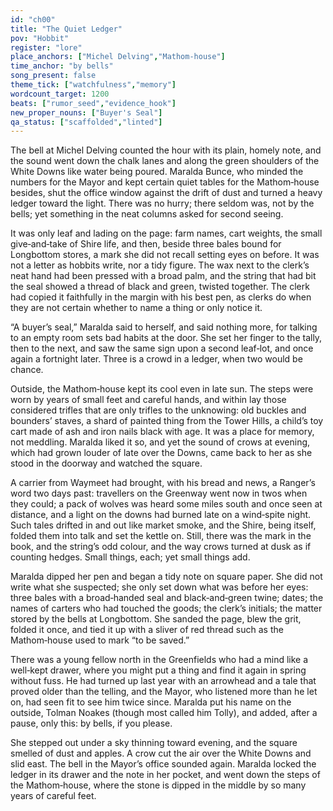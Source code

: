 ```yaml
---
id: "ch00"
title: "The Quiet Ledger"
pov: "Hobbit"
register: "lore"
place_anchors: ["Michel Delving","Mathom-house"]
time_anchor: "by bells"
song_present: false
theme_tick: ["watchfulness","memory"]
wordcount_target: 1200
beats: ["rumor_seed","evidence_hook"]
new_proper_nouns: ["Buyer's Seal"]
qa_status: ["scaffolded","linted"]
---
```


The bell at Michel Delving counted the hour with its plain, homely note, and the sound went down the chalk lanes and along the green shoulders of the White Downs like water being poured. Maralda Bunce, who minded the numbers for the Mayor and kept certain quiet tables for the Mathom‑house besides, shut the office window against the drift of dust and turned a heavy ledger toward the light. There was no hurry; there seldom was, not by the bells; yet something in the neat columns asked for second seeing.

It was only leaf and lading on the page: farm names, cart weights, the small give‑and‑take of Shire life, and then, beside three bales bound for Longbottom stores, a mark she did not recall setting eyes on before. It was not a letter as hobbits write, nor a tidy figure. The wax next to the clerk’s neat hand had been pressed with a broad palm, and the string that had bit the seal showed a thread of black and green, twisted together. The clerk had copied it faithfully in the margin with his best pen, as clerks do when they are not certain whether to name a thing or only notice it.

“A buyer’s seal,” Maralda said to herself, and said nothing more, for talking to an empty room sets bad habits at the door. She set her finger to the tally, then to the next, and saw the same sign upon a second leaf‑lot, and once again a fortnight later. Three is a crowd in a ledger, when two would be chance.

Outside, the Mathom‑house kept its cool even in late sun. The steps were worn by years of small feet and careful hands, and within lay those considered trifles that are only trifles to the unknowing: old buckles and bounders’ staves, a shard of painted thing from the Tower Hills, a child’s toy cart made of ash and iron nails black with age. It was a place for memory, not meddling. Maralda liked it so, and yet the sound of crows at evening, which had grown louder of late over the Downs, came back to her as she stood in the doorway and watched the square.

A carrier from Waymeet had brought, with his bread and news, a Ranger’s word two days past: travellers on the Greenway went now in twos when they could; a pack of wolves was heard some miles south and once seen at distance, and a light on the downs had burned late on a wind‑spite night. Such tales drifted in and out like market smoke, and the Shire, being itself, folded them into talk and set the kettle on. Still, there was the mark in the book, and the string’s odd colour, and the way crows turned at dusk as if counting hedges. Small things, each; yet small things add.

Maralda dipped her pen and began a tidy note on square paper. She did not write what she suspected; she only set down what was before her eyes: three bales with a broad‑handed seal and black‑and‑green twine; dates; the names of carters who had touched the goods; the clerk’s initials; the matter stored by the bells at Longbottom. She sanded the page, blew the grit, folded it once, and tied it up with a sliver of red thread such as the Mathom‑house used to mark “to be saved.”

There was a young fellow north in the Greenfields who had a mind like a well‑kept drawer, where you might put a thing and find it again in spring without fuss. He had turned up last year with an arrowhead and a tale that proved older than the telling, and the Mayor, who listened more than he let on, had seen fit to see him twice since. Maralda put his name on the outside, Tolman Noakes (though most called him Tolly), and added, after a pause, only this: by bells, if you please.

She stepped out under a sky thinning toward evening, and the square smelled of dust and apples. A crow cut the air over the White Downs and slid east. The bell in the Mayor’s office sounded again. Maralda locked the ledger in its drawer and the note in her pocket, and went down the steps of the Mathom‑house, where the stone is dipped in the middle by so many years of careful feet.
